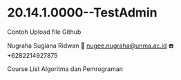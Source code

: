 # 20.14.1.0000--TestAdmin
Contoh Upload file Github

Nugraha Sugiana Ridwan
📧 nugee.nugraha@unma.ac.id
☎️ +6282214927875

Course List
Algoritma dan Pemrograman
